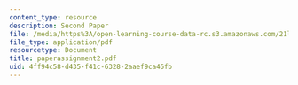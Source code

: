 ```yaml
---
content_type: resource
description: Second Paper
file: /media/https%3A/open-learning-course-data-rc.s3.amazonaws.com/21l-701-literary-interpretation-interpreting-poetry-fall-2003/4ff94c58d435f41c63282aaef9ca46fb_paperassignment2.pdf
file_type: application/pdf
resourcetype: Document
title: paperassignment2.pdf
uid: 4ff94c58-d435-f41c-6328-2aaef9ca46fb
---
```

